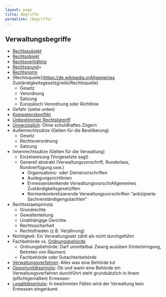 ```yaml
---
layout: page
title: Begriffe
permalink: /begriffe/
---
```


## Verwaltungsbegriffe
* [Rechtssubjekt](https://de.wikipedia.org/wiki/Rechtssubjekt)
* [Rechtsobjekt](https://de.wikipedia.org/wiki/Rechtsobjekt)
* [Rechtsverhältnis](https://de.wikipedia.org/wiki/Rechtsverh%C3%A4ltnis)
* [Rechtsgrund](https://de.wikipedia.org/wiki/Causa_(Rechtsgrund))+
* [Rechtsnorm](https://de.wikipedia.org/wiki/Rechtsnorm)
* [Rechtsquelle](https://de.wikipedia.orAllgemeines Zuständigkeitsgesetzg/wiki/Rechtsquelle)
  * Gesetz
  * Verordnung
  * Satzung
  * Europäisch Verordnung oder Richtlinie
* Gefahr (siehe unten)
* [Kompetenzkonflikt](https://de.wikipedia.org/wiki/Kompetenzkonflikt)
* [Unbestimmter Rechtsbegriff](https://de.wikipedia.org/wiki/Unbestimmter_Rechtsbegriff)
* [Unverzüglich](https://de.wikipedia.org/wiki/Unverz%C3%BCglichkeit): Ohne schuldhaftes Zögern
* Außenrechtssätze (Gelten für die Bevölkerung)
  * Gesetz
  * Rechtsverordnung
  * Satzung
* Innenrechtssätze (Gelten für die Verwaltung)
  * Einzelweisung (Vorgesetzte sagt)
  * Generell abstrakt (Verwaltungsvorschrift, Runderlass, Rundverfügung usw.)
    * Organisations- oder Dienstvorschriften
    * Auslegungsrichtlinien
    * Ermessenslenkende VerwaltungsvorschrAllgemeines Zuständigkeitsgesetziften
    * Normenkonkretisierende Verwaltungsvorschriften "antizipierte Sachverständigengutachten"
* Rechtsstaatsprinzip
  * Grundrechte
  * Gewaltenteilung
  * Unabhängige Gerichte
  * Rechtssicherheit
  * Rechtsfrieden (z.B. Verjährung)
* Nichtigkeit: Ein Verwaltungsakt zählt als nicht durchgeführt
* Fachbehörde vs. [Ordnungsbehörde](https://de.wikipedia.org/wiki/Ordnungsbeh%C3%B6rde)
  * Ordnungsbehörde: Darf unmittelbar Zwang ausüben (Unterbringung, Betreten von Räumen)
  * Fachbehörde oder Gutachterbehörde
* [Verwaltungsverfahren](https://de.wikipedia.org/wiki/Verwaltungsverfahren): Alles was eine Behörde tut
* [Opportunitätsprinzip](https://de.wikipedia.org/wiki/Opportunit%C3%A4tsprinzip): Ob und wann eine Behörde ein Verwaltungsverfahren durchführt steht grundsätzlich in ihrem (pflichtgemäßen) Ermessen
* [Legalitätsprinzip](https://de.wikipedia.org/wiki/Legalit%C3%A4tsprinzip): In bestimmten Fällen wird der Verwaltung kein Ermessen eingeräumt.

